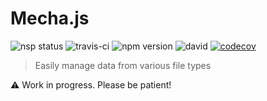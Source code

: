 # Mecha.js

![nsp status](https://nodesecurity.io/orgs/wesreid-open-source/projects/16505f88-6d14-4659-9bd3-641cca9be8eb/badge) ![travis-ci](https://travis-ci.org/bwreid/mecha-js.svg?branch=master) ![npm version](https://badge.fury.io/js/mecha-js.svg) ![david](https://david-dm.org/bwreid/mecha-js.svg) [![codecov](https://codecov.io/gh/bwreid/mecha-js/branch/master/graph/badge.svg)](https://codecov.io/gh/bwreid/mecha-js)

> Easily manage data from various file types

⚠️ Work in progress. Please be patient!
